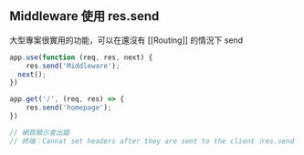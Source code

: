 ## Middleware 使用 res.send
大型專案很實用的功能，可以在還沒有 [[Routing]] 的情況下 send
```js
app.use(function (req, res, next) {
	res.send('Middleware');
  next();
})

app.get('/', (req, res) => {
	res.send('homepage');
})

// 網頁顯示會出錯
// 終端：Cannat set headers after they are sent to the client（res.send 不能送兩次）
```
